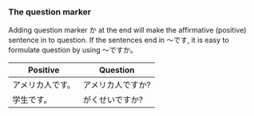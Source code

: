 ### The question marker

Adding question marker か at the end will make the affirmative (positive) sentence in to question.
If the sentences end in ～です, it is easy to formulate question by using ～ですか。

|Positive        |Question         |
|----------------|-----------------|
|アメリカ人です。|アメリカ人ですか?|
|学生です。      |がくせいですか?  |

